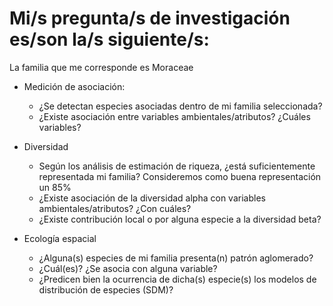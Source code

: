 # Mi/s pregunta/s de investigación es/son la/s siguiente/s:
   
  La familia que me corresponde es Moraceae  
   
* Medición de asociación:
    * ¿Se detectan especies asociadas dentro de mi familia seleccionada?
    * ¿Existe asociación entre variables ambientales/atributos? ¿Cuáles variables?             
 
* Diversidad
 
    * Según los análisis de estimación de riqueza, ¿está suficientemente representada mi familia? Consideremos como buena representación un 85%
    * ¿Existe asociación de la diversidad alpha con variables ambientales/atributos? ¿Con cuáles?
    * ¿Existe contribución local o por alguna especie a la diversidad beta?

* Ecología espacial

   * ¿Alguna(s) especies de mi familia presenta(n) patrón aglomerado? 
   * ¿Cuál(es)? ¿Se asocia con alguna variable?
   * ¿Predicen bien la ocurrencia de dicha(s) especie(s) los modelos de distribución de especies (SDM)?
